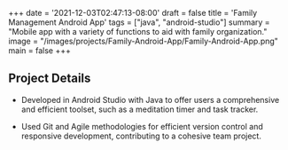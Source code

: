 +++
date = '2021-12-03T02:47:13-08:00'
draft = false
title = 'Family Management Android App'
tags = ["java", "android-studio"]
summary = "Mobile app with a variety of functions to aid with family organization."
image = "/images/projects/Family-Android-App/Family-Android-App.png"
main = false
+++

## Project Details

- Developed in Android Studio with Java to offer users a comprehensive and efficient
  toolset, such as a meditation timer and task tracker.

- Used Git and Agile methodologies for efficient version control and responsive
  development, contributing to a cohesive team project.
